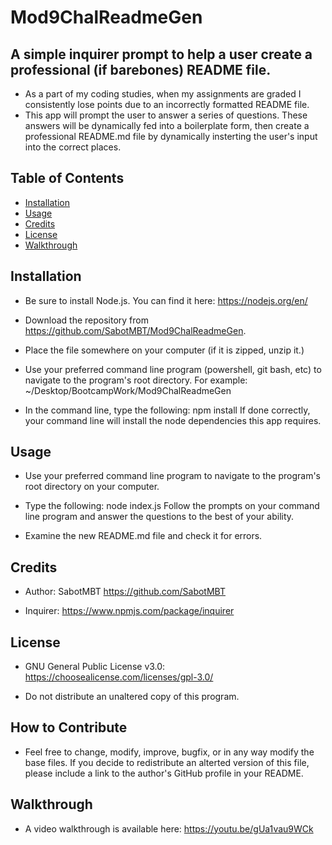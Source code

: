 # Mod9ChalReadmeGen

## A simple inquirer prompt to help a user create a professional (if barebones) README file.

- As a part of my coding studies, when my assignments are graded I consistently lose points due to an incorrectly formatted README file.
- This app will prompt the user to answer a series of questions. These answers will be dynamically fed into a boilerplate form, then create a professional README.md file by dynamically insterting the user's input into the correct places.

## Table of Contents

- [Installation](#installation)
- [Usage](#usage)
- [Credits](#credits)
- [License](#license)
- [Walkthrough](#walkthrough)

## Installation

- Be sure to install Node.js. You can find it here: https://nodejs.org/en/

- Download the repository from https://github.com/SabotMBT/Mod9ChalReadmeGen.

- Place the file somewhere on your computer (if it is zipped, unzip it.)

- Use your preferred command line program (powershell, git bash, etc) to navigate to the program's root directory. For example: ~/Desktop/BootcampWork/Mod9ChalReadmeGen

- In the command line, type the following: npm install
  If done correctly, your command line will install the node dependencies this app requires.

## Usage

- Use your preferred command line program to navigate to the program's root directory on your computer.

- Type the following: node index.js
  Follow the prompts on your command line program and answer the questions to the best of your ability.

- Examine the new README.md file and check it for errors.

## Credits

- Author: SabotMBT https://github.com/SabotMBT

- Inquirer: https://www.npmjs.com/package/inquirer

## License

- GNU General Public License v3.0: https://choosealicense.com/licenses/gpl-3.0/

- Do not distribute an unaltered copy of this program.

## How to Contribute

- Feel free to change, modify, improve, bugfix, or in any way modify the base files. If you decide to redistribute an alterted version of this file, please include a link to the author's GitHub profile in your README.

## Walkthrough

- A video walkthrough is available here: https://youtu.be/gUa1vau9WCk
